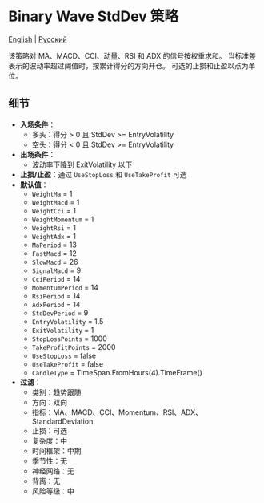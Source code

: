 # Binary Wave StdDev 策略
[English](README.md) | [Русский](README_ru.md)

该策略对 MA、MACD、CCI、动量、RSI 和 ADX 的信号按权重求和。
当标准差表示的波动率超过阈值时，按累计得分的方向开仓。
可选的止损和止盈以点为单位。

## 细节

- **入场条件**：
  - 多头：得分 > 0 且 StdDev >= EntryVolatility
  - 空头：得分 < 0 且 StdDev >= EntryVolatility
- **出场条件**：
  - 波动率下降到 ExitVolatility 以下
- **止损/止盈**：通过 `UseStopLoss` 和 `UseTakeProfit` 可选
- **默认值**：
  - `WeightMa` = 1
  - `WeightMacd` = 1
  - `WeightCci` = 1
  - `WeightMomentum` = 1
  - `WeightRsi` = 1
  - `WeightAdx` = 1
  - `MaPeriod` = 13
  - `FastMacd` = 12
  - `SlowMacd` = 26
  - `SignalMacd` = 9
  - `CciPeriod` = 14
  - `MomentumPeriod` = 14
  - `RsiPeriod` = 14
  - `AdxPeriod` = 14
  - `StdDevPeriod` = 9
  - `EntryVolatility` = 1.5
  - `ExitVolatility` = 1
  - `StopLossPoints` = 1000
  - `TakeProfitPoints` = 2000
  - `UseStopLoss` = false
  - `UseTakeProfit` = false
  - `CandleType` = TimeSpan.FromHours(4).TimeFrame()
- **过滤**：
  - 类别：趋势跟随
  - 方向：双向
  - 指标：MA、MACD、CCI、Momentum、RSI、ADX、StandardDeviation
  - 止损：可选
  - 复杂度：中
  - 时间框架：中期
  - 季节性：无
  - 神经网络：无
  - 背离：无
  - 风险等级：中
